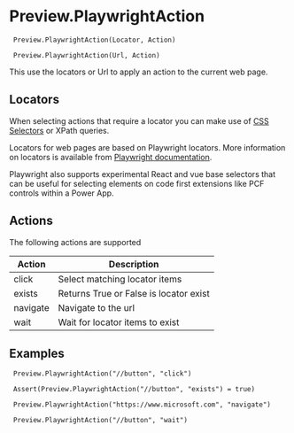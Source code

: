 # Preview.PlaywrightAction

` Preview.PlaywrightAction(Locator, Action)`

` Preview.PlaywrightAction(Url, Action)`

This use the locators or Url to apply an action to the current web page.

## Locators

When selecting actions that require a locator you can make use of [CSS Selectors](https://developer.mozilla.org/en-US/docs/Web/CSS/CSS_Selectors) or XPath queries.

Locators for web pages are based on Playwright locators. More information on locators is available from [Playwright documentation](https://playwright.dev/docs/other-locators).

Playwright also supports experimental React and vue base selectors that can be useful for selecting elements on code first extensions like PCF controls within a Power App.

## Actions

The following actions are supported

| Action   | Description                            |
|----------|----------------------------------------|
| click    | Select matching locator items          |
| exists   | Returns True or False is locator exist |
| navigate | Navigate to the url                    |
| wait     | Wait for locator items to exist        |

## Examples

` Preview.PlaywrightAction("//button", "click")`

` Assert(Preview.PlaywrightAction("//button", "exists") = true)`

` Preview.PlaywrightAction("https://www.microsoft.com", "navigate")`

` Preview.PlaywrightAction("//button", "wait")`
